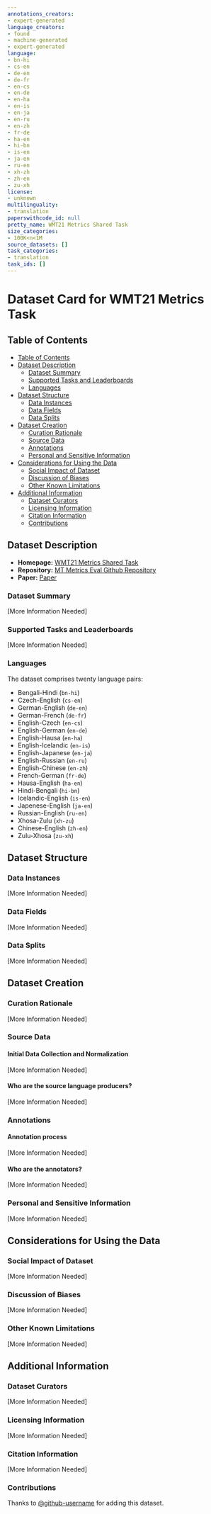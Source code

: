 ```yaml
---
annotations_creators:
- expert-generated
language_creators:
- found
- machine-generated
- expert-generated
language:
- bn-hi
- cs-en
- de-en
- de-fr
- en-cs
- en-de
- en-ha
- en-is
- en-ja
- en-ru
- en-zh
- fr-de
- ha-en
- hi-bn
- is-en
- ja-en
- ru-en
- xh-zh
- zh-en
- zu-xh
license:
- unknown
multilinguality:
- translation
paperswithcode_id: null
pretty_name: WMT21 Metrics Shared Task
size_categories:
- 100K<n<1M
source_datasets: []
task_categories:
- translation
task_ids: []
---
```


# Dataset Card for WMT21 Metrics Task

## Table of Contents
- [Table of Contents](#table-of-contents)
- [Dataset Description](#dataset-description)
  - [Dataset Summary](#dataset-summary)
  - [Supported Tasks and Leaderboards](#supported-tasks-and-leaderboards)
  - [Languages](#languages)
- [Dataset Structure](#dataset-structure)
  - [Data Instances](#data-instances)
  - [Data Fields](#data-fields)
  - [Data Splits](#data-splits)
- [Dataset Creation](#dataset-creation)
  - [Curation Rationale](#curation-rationale)
  - [Source Data](#source-data)
  - [Annotations](#annotations)
  - [Personal and Sensitive Information](#personal-and-sensitive-information)
- [Considerations for Using the Data](#considerations-for-using-the-data)
  - [Social Impact of Dataset](#social-impact-of-dataset)
  - [Discussion of Biases](#discussion-of-biases)
  - [Other Known Limitations](#other-known-limitations)
- [Additional Information](#additional-information)
  - [Dataset Curators](#dataset-curators)
  - [Licensing Information](#licensing-information)
  - [Citation Information](#citation-information)
  - [Contributions](#contributions)

## Dataset Description

- **Homepage:** [WMT21 Metrics Shared Task](https://www.statmt.org/wmt21/metrics-task.html)
- **Repository:** [MT Metrics Eval Github Repository](https://github.com/google-research/mt-metrics-eval)
- **Paper:** [Paper](https://aclanthology.org/2021.wmt-1.73/)

### Dataset Summary

[More Information Needed]

### Supported Tasks and Leaderboards

[More Information Needed]

### Languages

The dataset comprises twenty language pairs:
- Bengali-Hindi (`bn-hi`)
- Czech-English (`cs-en`)
- German-English (`de-en`)
- German-French (`de-fr`)
- English-Czech (`en-cs`)
- English-German (`en-de`)
- English-Hausa (`en-ha`)
- English-Icelandic (`en-is`)
- English-Japanese (`en-ja`)
- English-Russian (`en-ru`)
- English-Chinese (`en-zh`)
- French-German (`fr-de`)
- Hausa-English (`ha-en`)
- Hindi-Bengali (`hi-bn`)
- Icelandic-English (`is-en`)
- Japenese-English (`ja-en`)
- Russian-English (`ru-en`)
- Xhosa-Zulu (`xh-zu`)
- Chinese-English (`zh-en`)
- Zulu-Xhosa (`zu-xh`)

## Dataset Structure

### Data Instances

[More Information Needed]

### Data Fields

[More Information Needed]

### Data Splits

[More Information Needed]

## Dataset Creation

### Curation Rationale

[More Information Needed]

### Source Data

#### Initial Data Collection and Normalization

[More Information Needed]

#### Who are the source language producers?

[More Information Needed]

### Annotations

#### Annotation process

[More Information Needed]

#### Who are the annotators?

[More Information Needed]

### Personal and Sensitive Information

[More Information Needed]

## Considerations for Using the Data

### Social Impact of Dataset

[More Information Needed]

### Discussion of Biases

[More Information Needed]

### Other Known Limitations

[More Information Needed]

## Additional Information

### Dataset Curators

[More Information Needed]

### Licensing Information

[More Information Needed]

### Citation Information

[More Information Needed]

### Contributions

Thanks to [@github-username](https://github.com/<github-username>) for adding this dataset.

